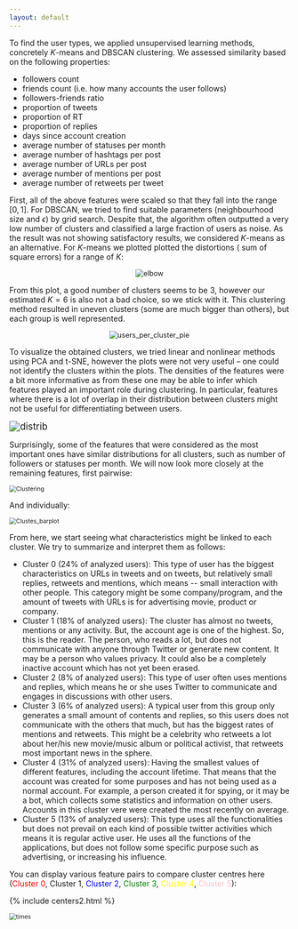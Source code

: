 ```yaml
---
layout: default
---
```


To find the user types, we applied unsupervised learning methods, concretely $K$-means and DBSCAN clustering. We assessed similarity based on the following properties: 
- followers count
- friends count (i.e. how many accounts the user follows)
- followers-friends ratio
- proportion of tweets
- proportion of RT
- proportion of replies
- days since account creation 
- average number of statuses per month
- average number of hashtags per post
- average number of URLs per post
- average number of mentions per post
- average number of retweets per tweet

First, all of the above features were scaled so that they fall into the range $[0,1]$. For DBSCAN, we tried to find suitable parameters (neighbourhood size and $\epsilon$) by grid search. Despite that, the algorithm often outputted a very low number of clusters and classified a large fraction of users as noise. As the result was not showing satisfactory results, we considered $K$-means as an alternative. For $K$-means we plotted plotted the distortions ( sum of square errors) for a range of $K$:

<center><img src="/datastory/assets/img/elbow.png" alt="elbow" style="zoom:90%;" /></center>

From this plot, a good number of clusters seems to be 3, however our estimated $K=6$ is also not a bad choice, so we stick with it. This clustering method resulted in uneven clusters (some are much bigger than others), but each group is well represented.

<center> <img src="/datastory/assets/img/users_per_cluster_pie.png" alt="users_per_cluster_pie" style="zoom:90%;"/> </center>

To visualize the obtained clusters, we tried linear and nonlinear methods using PCA and t-SNE, however the plots were not very useful – one could not identify the clusters within the plots. The densities of the features were a bit more informative as from these one may be able to infer which features played an important role during clustering. In particular, features where there is a lot of overlap in their distribution between clusters might not be useful for differentiating between users.

<img src="/datastory/assets/img/distrib.png" alt="distrib" style="zoom:120%;" />

Surprisingly, some of the features that were considered as the most important ones have similar distributions for all clusters, such as number of followers or statuses per month. We will now look more closely at the remaining features, first pairwise:

<img src="/datastory/assets/img/Clustering.png" alt="Clustering" style="zoom:75%;" />

And individually:

<img src="/datastory/assets/img/Clustes_barplot.png" alt="Clustes_barplot" style="zoom:75%;" />

From here, we start seeing what characteristics might be linked to each cluster. We try to summarize and interpret them as follows:

- Cluster 0 ($24\%$ of analyzed users): This type of user has the biggest characteristics on URLs in tweets and on tweets, but relatively small replies, retweets and mentions, which means -- small interaction with other people. This category might be some company/program, and the amount of tweets with URLs is for advertising movie, product or company.
- Cluster 1 ($18\%$ of analyzed users): The cluster has almost no tweets, mentions or any activity. But, the account age is one of the highest. So, this is the reader. The person, who reads a lot, but does not communicate with anyone through Twitter or generate new content. It may be a person who values privacy. It could also be a completely inactive account which has not yet been erased.
- Cluster 2 ($8\%$ of analyzed users): This type of user often uses mentions and replies, which means he or she uses Twitter to communicate and engages in discussions with other users.
- Cluster 3 ($6\%$ of analyzed users): A typical user from this group only generates a small amount of contents and replies, so this users does not communicate with the others that much, but has the biggest rates of mentions and retweets. This might be a celebrity who retweets a lot about her/his new movie/music album or political activist, that retweets most important news in the sphere. 
- Cluster 4 ($31\%$ of analyzed users): Having the smallest values of different features, including the account lifetime. That means that the account was created for some purposes and has not being used as a normal account. For example, a person created it for spying, or it may be a bot, which collects some statistics and information on other users. Accounts in this cluster vere were created the most recently on average.
- Cluster 5 ($13\%$ of analyzed users): This type uses all the functionalities but does not prevail on each kind of possible twitter activities which means it is regular active user. He uses all the functions of the applications, but does not follow some specific purpose such as advertising, or increasing his influence.

You can display various feature pairs to compare cluster centres here (<span style="color:red">Cluster 0</span>, Cluster 1, <span style="color:blue">Cluster 2</span>, <span style="color:green">Cluster 3</span>, <span style="color:yellow">Cluster 4</span>, <span style="color:pink">Cluster 5</span>):

<script src="https://cdn.plot.ly/plotly-latest.min.js"></script>

{% include centers2.html %}

<img src="/datastory/assets/img/times.png" alt="times" style="zoom:75%;" />

